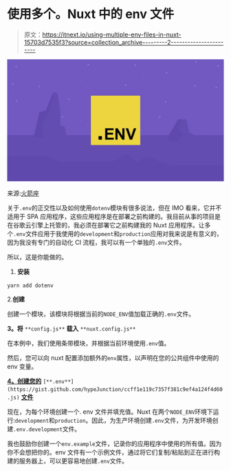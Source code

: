 # 使用多个。Nuxt 中的 env 文件

> 原文：<https://itnext.io/using-multiple-env-files-in-nuxt-15703d7535f3?source=collection_archive---------2----------------------->

![](img/18211251ee4dab4a13b12a030cc9d1f9.png)

来源:[火箭座](https://blog.rocketseat.com.br/variaveis-ambiente-nodejs/)

关于`.env`的正交性以及如何使用`dotenv`模块有很多说法，但在 IMO 看来，它并不适用于 SPA 应用程序，这些应用程序是在部署之前构建的。我目前从事的项目是在谷歌云引擎上托管的，我必须在部署它之前构建我的 Nuxt 应用程序。让多个`.env`文件应用于我使用的`development`和`production`应用对我来说是有意义的，因为我没有专门的自动化 CI 流程，我可以有一个单独的`.env`文件。

所以，这是你能做的。

1.  **安装**

```
yarn add dotenv
```

2.**创建**

创建一个模块，该模块将根据当前的`NODE_ENV`值加载正确的`.env`文件。

**3。将** `**config.js**` **载入** `**nuxt.config.js**`

在本例中，我们使用条带模块，并根据当前环境使用`.env`值。

然后，您可以向 nuxt 配置添加额外的`env`属性，以声明在您的公共组件中使用的 env 变量。

[**4。创建您的**](https://gist.github.com/hypeJunction/ccff1e119c7357f381c9ef4a124f4d60.js) `[**.env**](https://gist.github.com/hypeJunction/ccff1e119c7357f381c9ef4a124f4d60.js)` [**文件**](https://gist.github.com/hypeJunction/ccff1e119c7357f381c9ef4a124f4d60.js)

现在，为每个环境创建一个. env 文件并填充值。Nuxt 在两个`NODE_ENV`环境下运行:`development`和`production`。因此，为生产环境创建`.env`文件，为开发环境创建`.env.development`文件。

我也鼓励你创建一个`env.example`文件，记录你的应用程序中使用的所有值。因为你不会想把你的。env 文件有一个示例文件，通过将它们复制/粘贴到正在进行构建的服务器上，可以更容易地创建`.env`文件。